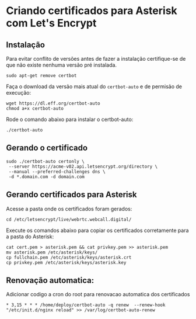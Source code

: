 # Criando certificados para Asterisk com Let's Encrypt

## Instalação
Para evitar conflito de versões antes de fazer a instalação certifique-se de que não existe nenhuma versão pré instalada.

    sudo apt-get remove certbot

Faça o download da versão mais atual do ```certbot-auto``` e de permisão de execução:

    wget https://dl.eff.org/certbot-auto
    chmod a+x certbot-auto

Rode o comando abaixo para instalar o certbot-auto:

    ./certbot-auto

## Gerando o certificado

    sudo ./certbot-auto certonly \
     --server https://acme-v02.api.letsencrypt.org/directory \
     --manual --preferred-challenges dns \
     -d *.domain.com -d domain.com

## Gerando certificados para Asterisk
Acesse a pasta onde os certificados foram gerados:

    cd /etc/letsencrypt/live/webrtc.webcall.digital/

Execute os comandos abaixo para copiar os certificados corretamente para a pasta do Asterisk:

    cat cert.pem > asterisk.pem && cat privkey.pem >> asterisk.pem
    mv asterisk.pem /etc/asterisk/keys/
    cp fullchain.pem /etc/asterisk/keys/asterisk.crt
    cp privkey.pem /etc/asterisk/keys/asterisk.key

## Renovação automatica:
Adicionar codigo a cron do root para renovacao automatica dos certificados

    * 3,15 * * * /home/deploy/certbot-auto -q renew  --renew-hook "/etc/init.d/nginx reload" >> /var/log/certbot-auto-renew
